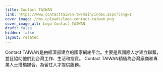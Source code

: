 ```yaml
---
title: Contact TAIWAN
link: https://www.contacttaiwan.tw/main/index.aspx?lang=1
cover_image: /cms-uploads/logo-contact-taiwan.png
cover_image_alt: Logo Contact TAIWAN
draft: false
hidden: false
layout: related
---
```

Contact TAIWAN是由經濟部建立的國家網絡平台。主要是與國際人才建立聯繫，並且協助他們到台灣工作、生活和投資。 Contact TAIWAN積極為台灣廠商和專業人士搭橋媒合，為留住人才提供服務。